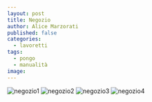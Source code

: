 ```yaml
---
layout: post
title: Negozio
author: Alice Marzorati
published: false
categories:
  - lavoretti
tags:
  - pongo
  - manualità
image:
---
```

![negozio1](https://farm5.staticflickr.com/4339/36478216520_2a7b2f37f5_b.jpg)
![negozio2](https://farm5.staticflickr.com/4441/36734820991_2e86fa2a1e_b.jpg)
![negozio3](https://farm5.staticflickr.com/4391/36478214590_131fc069e9_b.jpg)
![negozio4](https://farm5.staticflickr.com/4342/36734819151_a40100ac1a_b.jpg)